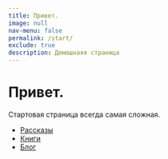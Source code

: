 ```yaml
---
title: Привет.
image: null
nav-menu: false
permalink: /start/
exclude: true
description: Домашнаяя страница
---
```


# Привет.

Стартовая страница всегда самая сложная.

* [Рассказы](stories/)
* [Книги](books/)
* [Блог](https://github.com/abelozer/abelozer/tree/573ac2870c1a83d1b5db770c8f66882e00b14e1b/posts/README.md)

